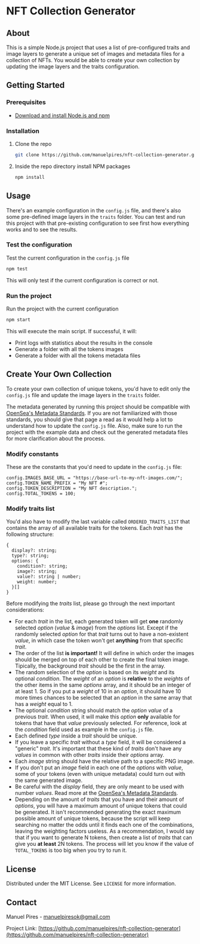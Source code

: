 # NFT Collection Generator

## About

This is a simple Node.js project that uses a list of pre-configured traits and image layers to generate a unique set of images and metadata files for a collection of NFTs. You would be able to create your own collection by updating the image layers and the traits configuration.

## Getting Started

### Prerequisites

- [Download and install Node.js and npm](https://docs.npmjs.com/downloading-and-installing-node-js-and-npm)

### Installation

1. Clone the repo

   ```sh
   git clone https://github.com/manuelpires/nft-collection-generator.git
   ```

2. Inside the repo directory install NPM packages

   ```sh
   npm install
   ```

## Usage

There's an example configuration in the `config.js` file, and there's also some pre-defined image layers in the `traits` folder. You can test and run this project with that pre-existing configuration to see first how everything works and to see the results.

### Test the configuration

Test the current configuration in the `config.js` file

```sh
npm test
```

This will only test if the current configuration is correct or not.

### Run the project

Run the project with the current configuration

```sh
npm start
```

This will execute the main script. If successful, it will:

- Print logs with statistics about the results in the console
- Generate a folder with all the tokens images
- Generate a folder with all the tokens metadata files

## Create Your Own Collection

To create your own collection of unique tokens, you'd have to edit only the `config.js` file and update the image layers in the `traits` folder.

The metadata generated by running this project should be compatible with [OpenSea's Metadata Standards](https://docs.opensea.io/docs/metadata-standards). If you are not familiarized with those standards, you should give that page a read as it would help a lot to understand how to update the `config.js` file. Also, make sure to run the project with the example data and check out the generated metadata files for more clarification about the process.

### Modify constants

These are the constants that you'd need to update in the `config.js` file:

```JS
config.IMAGES_BASE_URL = "https://base-url-to-my-nft-images.com/";
config.TOKEN_NAME_PREFIX = "My NFT #";
config.TOKEN_DESCRIPTION = "My NFT description.";
config.TOTAL_TOKENS = 100;
```

### Modify traits list

You'd also have to modify the last variable called `ORDERED_TRAITS_LIST` that contains the array of all available traits for the tokens.
Each _trait_ has the following structure:

```JS
{
  display?: string;
  type?: string;
  options: {
    condition?: string;
    image?: string;
    value?: string | number;
    weight: number;
  }[]
}
```

Before modifying the _traits_ list, please go through the next important considerations:

- For each _trait_ in the list, each generated token will get **one** randomly selected _option_ (_value_ & _image_) from the _options_ list. Except if the randomly selected _option_ for that _trait_ turns out to have a non-existent _value_, in which case the token won't get **anything** from that specific _trait_.
- The order of the list **is important!** It will define in which order the images should be merged on top of each other to create the final token image. Tipically, the background _trait_ should be the first in the array.
- The random selection of the _option_ is based on its _weight_ and its optional _condition_. The _weight_ of an _option_ is **relative** to the _weights_ of the other items in the same _options_ array, and it should be an integer of at least 1. So if you put a _weight_ of 10 in an _option_, it should have 10 more times chances to be selected that an _option_ in the same array that has a _weight_ equal to 1.
- The optional _condition_ string should match the _option value_ of a previous _trait_. When used, it will make this _option_ **only** available for tokens that have that _value_ previously selected. For reference, look at the _condition_ field used as example in the `config.js` file.
- Each defined _type_ inside a _trait_ should be unique.
- If you leave a specific _trait_ without a _type_ field, it will be considered a "generic" _trait_. It's important that these kind of _traits_ don't have any _values_ in common with other _traits_ inside their _options_ array.
- Each _image_ string should have the relative path to a specific PNG image.
- If you don't put an _image_ field in each one of the _options_ with _value_, some of your tokens (even with unique metadata) could turn out with the same generated image.
- Be careful with the _display_ field, they are only meant to be used with number _values_. Read more at the [OpenSea's Metadata Standards](https://docs.opensea.io/docs/metadata-standards).
- Depending on the amount of _traits_ that you have and their amount of _options_, you will have a maximum amount of unique tokens that could be generated. It isn't recommended generating the exact maximum possible amount of unique tokens, because the script will keep searching no matter the odds until it finds each one of the combinations, leaving the weighting factors useless. As a recommendation, I would say that if you want to generate N tokens, then create a list of _traits_ that can give you **at least** 2N tokens. The process will let you know if the value of `TOTAL_TOKENS` is too big when you try to run it.

## License

Distributed under the MIT License. See `LICENSE` for more information.

## Contact

Manuel Pires - manuelpiresok@gmail.com

Project Link: [https://github.com/manuelpires/nft-collection-generator](https://github.com/manuelpires/nft-collection-generator)
